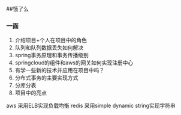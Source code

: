 ##饿了么


### 一面

1. 介绍项目+个人在项目中的角色
2. 队列和队列数据丢失如何解决
3. spring事务原理和事务传播级别
4. springcloud的组件和aws的网关如何实现注册中心
5. 有学一些新的技术并应用在项目中吗？
6. 分布式事务的主要实现方式
7. 分库分表
8. 项目中的亮点


aws 采用ELB实现负载均衡
redis 采用simple dynamic string实现字符串




